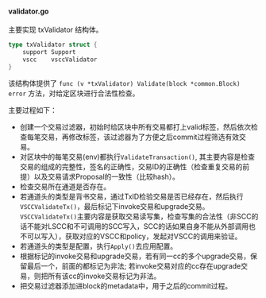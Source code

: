#### validator.go

主要实现 txValidator 结构体。

```go
type txValidator struct {
	support Support
	vscc    vsccValidator
}
```

该结构体提供了 `func (v *txValidator) Validate(block *common.Block) error` 方法，对给定区块进行合法性检查。

主要过程如下：
* 创建一个交易过滤器，初始时给区块中所有交易都打上valid标签，然后依次检查每笔交易，再修改标签，该过滤器为了方便之后commit过程筛选有效交易。
* 对区块中的每笔交易(env)都执行`ValidateTransaction()`, 其主要内容是检查交易的组成的完整性，签名的正确性，交易ID的正确性（检查重复交易的前提）以及交易请求Proposal的一致性（比较hash）。
* 检查交易所在通道是否存在。
* 若通道头的类型是背书交易，通过TxID检验交易是否已经存在，然后执行`VSCCValidateTx()`，最后标记下invoke交易和upgrade交易。`VSCCValidateTx()`主要内容是获取交易读写集，检查写集的合法性（非SCC的话不能对LSCC和不可调用的SCC写入，SCC的话如果自身不能从外部调用也不可以写入），获取对应的VSCC和policy，发起对VSCC的调用来验证。
* 若通道头的类型是配置，执行`Apply()`去应用配置。
* 根据标记的invoke交易和upgrade交易，若有同一cc的多个upgrade交易，保留最后一个，前面的都标记为非法; 若invoke交易对应的cc存在upgrade交易，则把所有该cc的invoke交易标记为非法。
* 把交易过滤器添加进block的metadata中，用于之后的commit过程。
